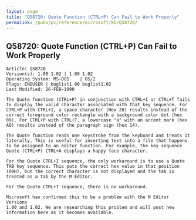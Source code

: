 ```yaml
---
layout: page
title: "Q58720: Quote Function (CTRL+P) Can Fail to Work Properly"
permalink: /pubs/pc/reference/microsoft/kb/Q58720/
---
```


## Q58720: Quote Function (CTRL+P) Can Fail to Work Properly

	Article: Q58720
	Version(s): 1.00 1.02 | 1.00 1.02
	Operating System: MS-DOS    | OS/2
	Flags: ENDUSER | buglist1.00 buglist1.02
	Last Modified: 26-FEB-1990
	
	The Quote function (CTRL+P) in conjunction with CTRL+I or CTRL+T fails
	to display the valid character associated with that key sequence. For
	CTRL+P with CTRL+I, a space character (Hex 20) results instead of the
	correct foreground color rectangle with a background color dot (hex
	09). For CTRL+P with CTRL+T, a lowercase "a" with an accent mark (hex
	A0) results instead of the paragraph sign (hex 14).
	
	The Quote function reads one keystroke from the keyboard and treats it
	literally. This is useful for inserting text into a file that happens
	to be assigned to an editor function. For example, the key sequence
	Quote (CTRL+P) CTRL+A displays a happy face character.
	
	For the Quote CTRL+I sequence, the only workaround is to use a Quote
	TAB key sequence. This puts the correct hex value in that position
	(09H), but the correct character is not displayed and the tab is
	treated as a tab by the M Editor.
	
	For the Quote CTRL+T sequence, there is no workaround.
	
	Microsoft has confirmed this to be a problem with the M Editor Versions
	1.00 and 1.02. We are researching this problem and will post new
	information here as it becomes available.
